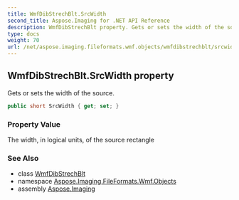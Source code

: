 ```yaml
---
title: WmfDibStrechBlt.SrcWidth
second_title: Aspose.Imaging for .NET API Reference
description: WmfDibStrechBlt property. Gets or sets the width of the source
type: docs
weight: 70
url: /net/aspose.imaging.fileformats.wmf.objects/wmfdibstrechblt/srcwidth/
---
```

## WmfDibStrechBlt.SrcWidth property

Gets or sets the width of the source.

```csharp
public short SrcWidth { get; set; }
```

### Property Value

The width, in logical units, of the source rectangle

### See Also

* class [WmfDibStrechBlt](../)
* namespace [Aspose.Imaging.FileFormats.Wmf.Objects](../../wmfdibstrechblt/)
* assembly [Aspose.Imaging](../../../)


